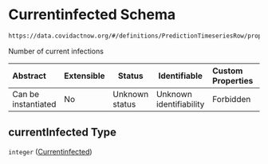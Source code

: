 # Currentinfected Schema

```txt
https://data.covidactnow.org/#/definitions/PredictionTimeseriesRow/properties/currentInfected
```

Number of current infections


| Abstract            | Extensible | Status         | Identifiable            | Custom Properties | Additional Properties | Access Restrictions | Defined In                                                   |
| :------------------ | ---------- | -------------- | ----------------------- | :---------------- | --------------------- | ------------------- | ------------------------------------------------------------ |
| Can be instantiated | No         | Unknown status | Unknown identifiability | Forbidden         | Allowed               | none                | [schemas.json\*](../out/schemas.json "open original schema") |

## currentInfected Type

`integer` ([Currentinfected](schemas-definitions-predictiontimeseriesrow-properties-currentinfected.md))
